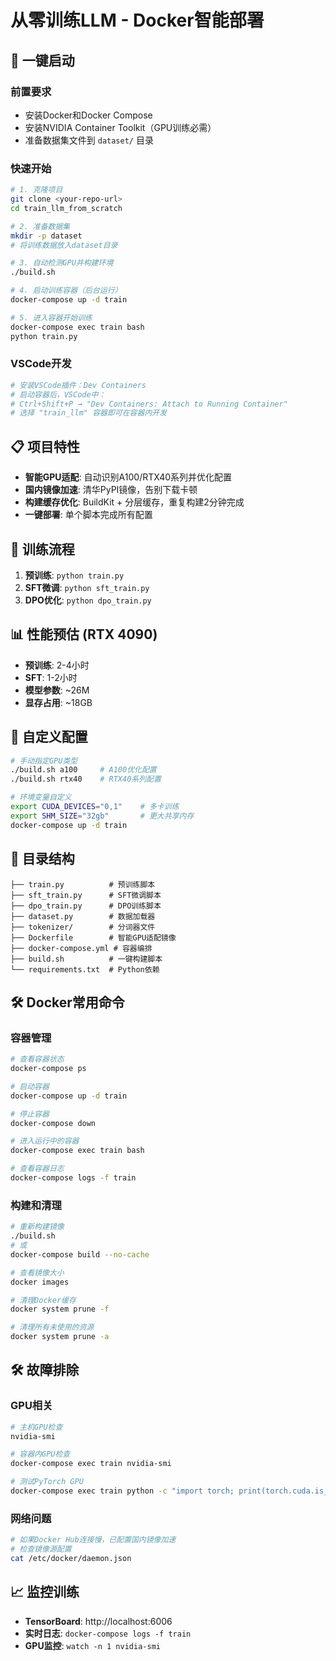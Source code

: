 # 从零训练LLM - Docker智能部署

## 🚀 一键启动

### 前置要求
- 安装Docker和Docker Compose
- 安装NVIDIA Container Toolkit（GPU训练必需）
- 准备数据集文件到 `dataset/` 目录

### 快速开始
```bash
# 1. 克隆项目
git clone <your-repo-url>
cd train_llm_from_scratch

# 2. 准备数据集
mkdir -p dataset
# 将训练数据放入dataset目录

# 3. 自动检测GPU并构建环境
./build.sh

# 4. 启动训练容器（后台运行）
docker-compose up -d train

# 5. 进入容器开始训练
docker-compose exec train bash
python train.py
```

### VSCode开发
```bash
# 安装VSCode插件：Dev Containers
# 启动容器后，VSCode中：
# Ctrl+Shift+P → "Dev Containers: Attach to Running Container"
# 选择 "train_llm" 容器即可在容器内开发
```

## 📋 项目特性

- **智能GPU适配**: 自动识别A100/RTX40系列并优化配置
- **国内镜像加速**: 清华PyPI镜像，告别下载卡顿  
- **构建缓存优化**: BuildKit + 分层缓存，重复构建2分钟完成
- **一键部署**: 单个脚本完成所有配置

## 🎯 训练流程

1. **预训练**: `python train.py` 
2. **SFT微调**: `python sft_train.py`
3. **DPO优化**: `python dpo_train.py`

## 📊 性能预估 (RTX 4090)

- **预训练**: 2-4小时
- **SFT**: 1-2小时  
- **模型参数**: ~26M
- **显存占用**: ~18GB

## 🔧 自定义配置

```bash
# 手动指定GPU类型
./build.sh a100     # A100优化配置
./build.sh rtx40    # RTX40系列配置

# 环境变量自定义
export CUDA_DEVICES="0,1"    # 多卡训练
export SHM_SIZE="32gb"       # 更大共享内存
docker-compose up -d train
```

## 📁 目录结构

```
├── train.py          # 预训练脚本
├── sft_train.py      # SFT微调脚本  
├── dpo_train.py      # DPO训练脚本
├── dataset.py        # 数据加载器
├── tokenizer/        # 分词器文件
├── Dockerfile        # 智能GPU适配镜像
├── docker-compose.yml # 容器编排
├── build.sh          # 一键构建脚本
└── requirements.txt  # Python依赖
```

## 🛠️ Docker常用命令

### 容器管理
```bash
# 查看容器状态
docker-compose ps

# 启动容器
docker-compose up -d train

# 停止容器
docker-compose down

# 进入运行中的容器
docker-compose exec train bash

# 查看容器日志
docker-compose logs -f train
```

### 构建和清理
```bash
# 重新构建镜像
./build.sh
# 或
docker-compose build --no-cache

# 查看镜像大小
docker images

# 清理Docker缓存
docker system prune -f

# 清理所有未使用的资源
docker system prune -a
```

## 🛠️ 故障排除

### GPU相关
```bash
# 主机GPU检查
nvidia-smi

# 容器内GPU检查
docker-compose exec train nvidia-smi

# 测试PyTorch GPU
docker-compose exec train python -c "import torch; print(torch.cuda.is_available())"
```

### 网络问题
```bash
# 如果Docker Hub连接慢，已配置国内镜像加速
# 检查镜像源配置
cat /etc/docker/daemon.json
```

## 📈 监控训练

- **TensorBoard**: http://localhost:6006
- **实时日志**: `docker-compose logs -f train`
- **GPU监控**: `watch -n 1 nvidia-smi`